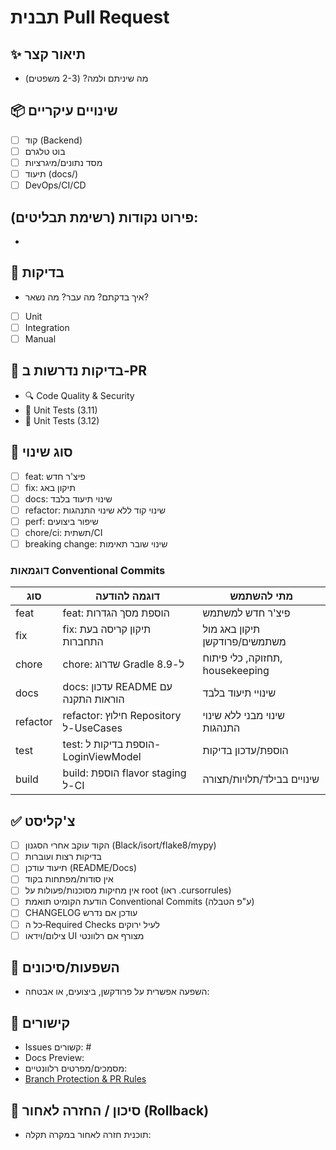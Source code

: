 # תבנית Pull Request

<!--
<h3>What</h3>
<p>תיאור קצר של מה שינינו.</p>

<h3>Why</h3>
<p>למה השינוי נדרש, מה הבעיה שפתרנו.</p>

<h3>Tests</h3>
<ul>
  <li>בדיקות שרצו והצליחו</li>
  <li>קישורים ל-Checks רלוונטיים</li>
  <li>סיכוני Rollback אם יש</li>
  <li>קישור ל-Docs Preview אם רלוונטי</li>
  <li>השפעה על Deploy (אם יש)</li>
  <li>CI Required Checks: 🔍 Code Quality & Security; 🧪 Unit Tests (3.11); 🧪 Unit Tests (3.12)</li>
  <li>אין סודות/PII בקוד</li>
  <li>אין מחיקות מסוכנות (ראו .cursorrules)</li>
</ul>
-->

## ✨ תיאור קצר
- מה שיניתם ולמה? (2-3 משפטים)

## 📦 שינויים עיקריים
- [ ] קוד (Backend)
- [ ] בוט טלגרם
- [ ] מסד נתונים/מיגרציות
- [ ] תיעוד (docs/)
- [ ] DevOps/CI/CD

פירוט נקודות (רשימת תבליטים):
-
-

## 🧪 בדיקות
- איך בדקתם? מה עבר? מה נשאר?
- [ ] Unit
- [ ] Integration
- [ ] Manual

## 🧪 בדיקות נדרשות ב‑PR
- 🔍 Code Quality & Security
- 🧪 Unit Tests (3.11)
- 🧪 Unit Tests (3.12)

## 📝 סוג שינוי
- [ ] feat: פיצ'ר חדש
- [ ] fix: תיקון באג
- [ ] docs: שינוי תיעוד בלבד
- [ ] refactor: שינוי קוד ללא שינוי התנהגות
- [ ] perf: שיפור ביצועים
- [ ] chore/ci: תשתית/CI
- [ ] breaking change: שינוי שובר תאימות

### דוגמאות Conventional Commits

| סוג | דוגמה להודעה | מתי להשתמש |
| --- | --- | --- |
| feat | feat: הוספת מסך הגדרות | פיצ'ר חדש למשתמש |
| fix | fix: תיקון קריסה בעת התחברות | תיקון באג מול משתמשים/פרודקשן |
| chore | chore: שדרוג Gradle ל-8.9 | תחזוקה, כלי פיתוח, housekeeping |
| docs | docs: עדכון README עם הוראות התקנה | שינויי תיעוד בלבד |
| refactor | refactor: חילוץ Repository ל-UseCases | שינוי מבני ללא שינוי התנהגות |
| test | test: הוספת בדיקות ל-LoginViewModel | הוספת/עדכון בדיקות |
| build | build: הוספת flavor staging ל-CI | שינויים בבילד/תלויות/תצורה |

## ✅ צ'קליסט
- [ ] הקוד עוקב אחרי הסגנון (Black/isort/flake8/mypy)
- [ ] בדיקות רצות ועוברות
- [ ] תיעוד עודכן (README/Docs)
- [ ] אין סודות/מפתחות בקוד
- [ ] אין מחיקות מסוכנות/פעולות על root (ראו .cursorrules)
 - [ ] הודעת הקומיט תואמת Conventional Commits (ע"פ הטבלה)
 - [ ] CHANGELOG עודכן אם נדרש
 - [ ] כל ה‑Required Checks לעיל ירוקים
 - [ ] צילום/וידאו UI מצורף אם רלוונטי

## 🧩 השפעות/סיכונים
- השפעה אפשרית על פרודקשן, ביצועים, או אבטחה:

## 🔗 קישורים
- Issues קשורים: #
- Docs Preview: <!-- הוסף כאן קישור ל-RTD Preview של ה-PR, אם קיים -->
- מסמכים/מפרטים רלוונטיים:
 - [Branch Protection & PR Rules](../docs/branch-protection-and-pr-rules.rst)

## 🧯 סיכון / החזרה לאחור (Rollback)
- תוכנית חזרה לאחור במקרה תקלה:
